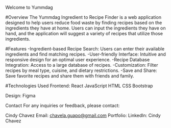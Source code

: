 Welcome to Yummdag 

#Overview
The Yummdag Ingredient to Recipe Finder  is a web application designed to help users reduce food waste by finding recipes based on the ingredients they have at home. Users can input the ingredients they have on hand, and the application will suggest a variety of recipes that utilize those ingredients.

#Features
-Ingredient-based Recipe Search: Users can enter their available ingredients and find matching recipes.
-User-friendly Interface: Intuitive and responsive design for an optimal user experience.
-Recipe Database Integration: Access to a large database of recipes.
-Customization: Filter recipes by meal type, cuisine, and dietary restrictions.
-Save and Share: Save favorite recipes and share them with friends and family.

#Technologies Used
Frontend:
React
JavaScript
HTML
CSS
Bootstrap

Design:
Figma

Contact
For any inquiries or feedback, please contact:

Cindy Chavez
Email: chavela.guapo@gmail.com
Portfolio: 
LinkedIn: Cindy Chavez

